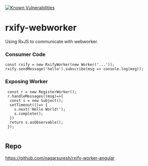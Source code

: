 [![Known Vulnerabilities](https://snyk.io//test/github/nagarsuresh/rxify-worker-angular/badge.svg?targetFile=package.json)](https://snyk.io//test/github/nagarsuresh/rxify-worker-angular?targetFile=package.json)
# rxify-webworker

Using RxJS to communicate with webworker.

### Consumer Code
 ```
 const rxify = new RxifyWorker(new Worker('...'));
 rxify.sendMessage('hello').subscribe(msg => console.log(msg));
 ```

### Exposing Worker

```
 const r = new RegisterWorker();
 r.handleMessages((msg)=>{
  const s = new Subject();
  setTimeout(()=> {
    s.next('Hello World!');
    s.complete();
  })
  return s.asObservable();
 });


```


## Repo
https://github.com/nagarsuresh/rxify-worker-angular

